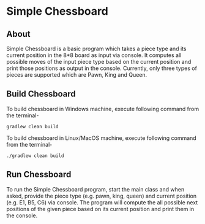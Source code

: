# Simple Chessboard

## About

Simple Chessboard is a basic program which takes a piece type and its current position in the 8*8 board as input via
console. It computes all possible moves of the input piece type based on the current position and print those
positions as output in the console. Currently, only three types of pieces are supported which are Pawn, King and Queen.

## Build Chessboard

To build chessboard in Windows machine, execute following command from the terminal-

```commandline
gradlew clean build
```

To build chessboard in Linux/MacOS machine, execute following command from the terminal-

```shell
./gradlew clean build
```

## Run Chessboard

To run the Simple Chessboard program, start the main class and when asked, provide the piece type (e.g. pawn, king,
queen) and current position (e.g. E1, B5, C6) via console. The program will compute the all possible next positions 
of the given piece based on its current position and print them in the console. 